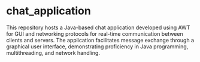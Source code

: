 # chat_application
This repository hosts a Java-based chat application developed using AWT for GUI and networking protocols for real-time communication between clients and servers. The application facilitates message exchange through a graphical user interface, demonstrating proficiency in Java programming, multithreading, and network handling.
